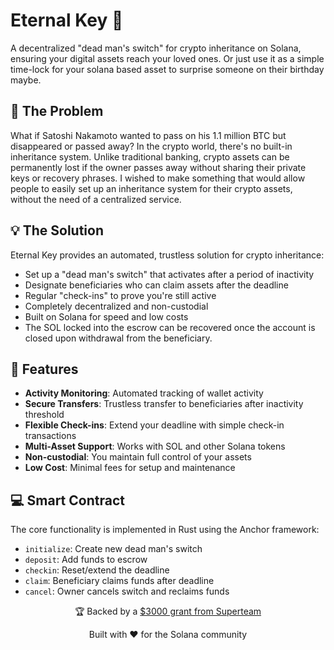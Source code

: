 # Eternal Key 🔑

A decentralized "dead man's switch" for crypto inheritance on Solana, ensuring your digital assets reach your loved ones. Or just use it as a simple time-lock for your solana based asset to surprise someone on their birthday maybe.

## 🌟 The Problem

What if Satoshi Nakamoto wanted to pass on his 1.1 million BTC but disappeared or passed away? In the crypto world, there's no built-in inheritance system. Unlike traditional banking, crypto assets can be permanently lost if the owner passes away without sharing their private keys or recovery phrases. I wished to make something that would allow people to easily set up an inheritance system for their crypto assets, without the need of a centralized service.

## 💡 The Solution

Eternal Key provides an automated, trustless solution for crypto inheritance:

- Set up a "dead man's switch" that activates after a period of inactivity
- Designate beneficiaries who can claim assets after the deadline
- Regular "check-ins" to prove you're still active
- Completely decentralized and non-custodial
- Built on Solana for speed and low costs
- The SOL locked into the escrow can be recovered once the account is closed upon withdrawal from the beneficiary.

## 🚀 Features

- **Activity Monitoring**: Automated tracking of wallet activity
- **Secure Transfers**: Trustless transfer to beneficiaries after inactivity threshold
- **Flexible Check-ins**: Extend your deadline with simple check-in transactions
- **Multi-Asset Support**: Works with SOL and other Solana tokens
- **Non-custodial**: You maintain full control of your assets
- **Low Cost**: Minimal fees for setup and maintenance

## 💻 Smart Contract

The core functionality is implemented in Rust using the Anchor framework:

- `initialize`: Create new dead man's switch
- `deposit`: Add funds to escrow
- `checkin`: Reset/extend the deadline
- `claim`: Beneficiary claims funds after deadline
- `cancel`: Owner cancels switch and reclaims funds

<p align="center">🏆 Backed by a <a href="https://x.com/amritwt/status/1856643242215034939">$3000 grant from Superteam</a></p>
<p align="center">Built with ❤️ for the Solana community</p>
